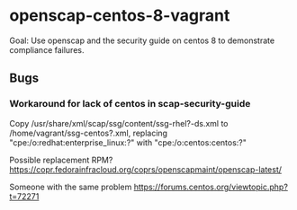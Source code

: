 # openscap-centos-8-vagrant

Goal: Use openscap and the security guide on centos 8 to demonstrate compliance failures.

## Bugs

### Workaround for lack of centos in scap-security-guide

Copy /usr/share/xml/scap/ssg/content/ssg-rhel?-ds.xml to /home/vagrant/ssg-centos?.xml, replacing "cpe:/o:redhat:enterprise_linux:?" with "cpe:/o:centos:centos:?"

Possible replacement RPM? https://copr.fedorainfracloud.org/coprs/openscapmaint/openscap-latest/

Someone with the same problem https://forums.centos.org/viewtopic.php?t=72271
